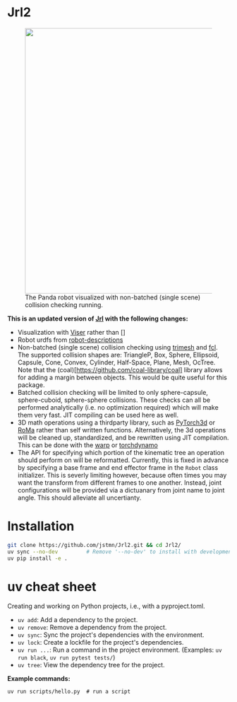 # Jrl2

<figure>
  <img src="media/hero_gif.gif" width="600">
  <figcaption>The Panda robot visualized with non-batched (single scene) collision checking running.</figcaption>
</figure>



**This is an updated version of [Jrl](https://github.com/jstmn) with the following changes:**
* Visualization with [Viser](https://viser.studio/main/) rather than []
* Robot urdfs from [robot-descriptions](https://github.com/robot-descriptions/robot_descriptions.py)
* Non-batched (single scene) collision checking using [trimesh](https://trimesh.org/) and [fcl](https://github.com/BerkeleyAutomation/python-fcl). The supported collision shapes are: TriangleP, Box, Sphere, Ellipsoid, Capsule, Cone, Convex, Cylinder, Half-Space, Plane, Mesh, OcTree. Note that the (coal)[https://github.com/coal-library/coal] library allows for adding a margin between objects. This would be quite useful for this package.
* Batched collision checking will be limited to only sphere-capsule, sphere-cuboid, sphere-sphere collisions. These checks can all be performed analytically (i.e. no optimization required) which will make them very fast. JIT compiling can be used here as well.
* 3D math operations using a thirdparty library, such as [PyTorch3d](https://pytorch3d.org/) or [RoMa](https://naver.github.io/roma/) rather than self written functions. Alternatively, the 3d operations will be cleaned up, standardized, and be rewritten using JIT compilation. This can be done with the [warp](https://github.com/NVIDIA/warp) or [torchdynamo](https://github.com/pytorch/torchdynamo)
* The API for specifying which portion of the kinematic tree an operation should perform on will be reformatted. Currently, this is fixed in advance by specifying a base frame and end effector frame in the `Robot` class initializer. This is severly limiting however, because often times you may want the transform from different frames to one another. Instead, joint configurations will be provided via a dictuanary from joint name to joint angle. This should alleviate all uncertianty.


# Installation
``` bash
git clone https://github.com/jstmn/Jrl2.git && cd Jrl2/
uv sync --no-dev         # Remove '--no-dev' to install with development dependencies: `uv sync`
uv pip install -e .
```

# uv cheat sheet

Creating and working on Python projects, i.e., with a pyproject.toml.

- `uv add`: Add a dependency to the project.
- `uv remove`: Remove a dependency from the project.
- `uv sync`: Sync the project's dependencies with the environment.
- `uv lock`: Create a lockfile for the project's dependencies.
- `uv run ...`: Run a command in the project environment. (Examples: `uv run black`, `uv run pytest tests/`)
- `uv tree`: View the dependency tree for the project.


**Example commands:**
```
uv run scripts/hello.py  # run a script
```
